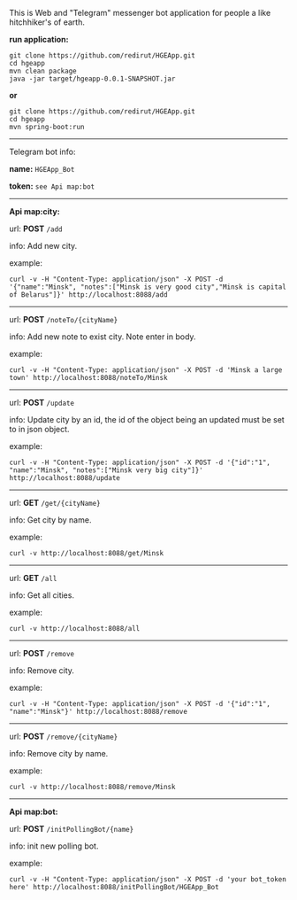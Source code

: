 This is Web and "Telegram" messenger bot application for people a like hitchhiker's of earth.

**run application:**

    git clone https://github.com/redirut/HGEApp.git
    cd hgeapp
    mvn clean package
    java -jar target/hgeapp-0.0.1-SNAPSHOT.jar

**or**

    git clone https://github.com/redirut/HGEApp.git
    cd hgeapp
    mvn spring-boot:run
---    
Telegram bot info:

**name:**
`HGEApp_Bot`

**token:** 
`see Api map:bot`

---
**Api map:city:**

url:
**POST**    `/add`         

info:
Add new city.

example:

    curl -v -H "Content-Type: application/json" -X POST -d '{"name":"Minsk", "notes":["Minsk is very good city","Minsk is capital of Belarus"]}' http://localhost:8088/add

---
url:
**POST**    `/noteTo/{cityName}`         

info:
Add new note to exist city. Note enter in body.

example:

    curl -v -H "Content-Type: application/json" -X POST -d 'Minsk a large town' http://localhost:8088/noteTo/Minsk

---
url:
**POST**    `/update`         

info:
Update city by an id, the id of the object being an updated must be set to in json object.

example:

    curl -v -H "Content-Type: application/json" -X POST -d '{"id":"1", "name":"Minsk", "notes":["Minsk very big city"]}' http://localhost:8088/update

---
url:
**GET**    `/get/{cityName}`        

info:
Get city by name.

example:

    curl -v http://localhost:8088/get/Minsk

---
url:
**GET**    `/all`         

info:
Get all cities.

example:

    curl -v http://localhost:8088/all

---
url:
**POST**    `/remove`         

info:
Remove city.

example:

    curl -v -H "Content-Type: application/json" -X POST -d '{"id":"1", "name":"Minsk"}' http://localhost:8088/remove

---
url:
**POST**    `/remove/{cityName}`         

info:
Remove city by name.

example:

    curl -v http://localhost:8088/remove/Minsk

---    
**Api map:bot:**

url:
**POST**    `/initPollingBot/{name}`         

info:
init new polling bot.

example:

    curl -v -H "Content-Type: application/json" -X POST -d 'your bot_token here' http://localhost:8088/initPollingBot/HGEApp_Bot

